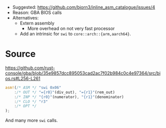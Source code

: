* Suggested: https://github.com/bjorn3/inline_asm_catalogue/issues/4
* Reason: GBA BIOS calls
* Alternatives:
    * Extern assembly
        * More overhead on not very fast processor
    * Add an intrinsic for `swi` to `core::arch::{arm,aarch64}`.

# Source

https://github.com/rust-console/gba/blob/35e9857dcc895053cad2ac7f02b984c0c4e97364/src/bios.rs#L256-L261

```rust
asm!(/* ASM */ "swi 0x06"
    :/* OUT */ "={r0}"(div_out), "={r1}"(rem_out)
    :/* INP */ "{r0}"(numerator), "{r1}"(denominator)
    :/* CLO */ "r3"
    :/* OPT */
);
```

And many more `swi` calls.
